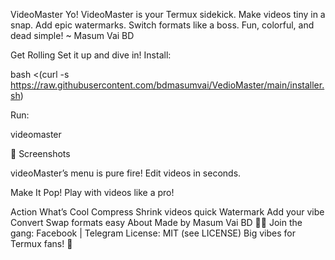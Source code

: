 VideoMaster
Yo! VideoMaster is your Termux sidekick.
Make videos tiny in a snap.
Add epic watermarks.
Switch formats like a boss.
Fun, colorful, and dead simple!
~ Masum Vai BD

Get Rolling
Set it up and dive in!
Install:

bash <(curl -s https://raw.githubusercontent.com/bdmasumvai/VedioMaster/main/installer.sh)

Run:

videomaster

🔗 Screenshots
  

videoMaster’s menu is pure fire! Edit videos in seconds.

Make It Pop!
Play with videos like a pro!

Action	What’s Cool
Compress	Shrink videos quick
Watermark	Add your vibe
Convert	Swap formats easy
About
Made by Masum Vai BD 👨‍💻
Join the gang: Facebook | Telegram
License: MIT (see LICENSE)
Big vibes for Termux fans! 💖

